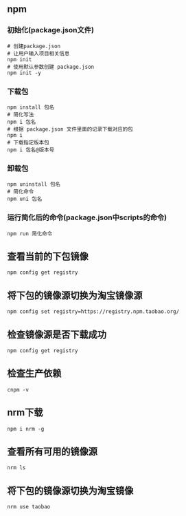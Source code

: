## npm

### 初始化(package.json文件)

```shell
# 创建package.json
# 让用户输入项目相关信息
npm init
# 使用默认参数创建 package.json
npm init -y
```



### 下载包

```shell
npm install 包名
# 简化写法
npm i 包名
# 根据 package.json 文件里面的记录下载对应的包
npm i
# 下载指定版本包
npm i 包名@版本号
```



### 卸载包

```shell
npm uninstall 包名
# 简化命令
npm uni 包名
```



### 运行简化后的命令(package.json中scripts的命令)

```shell
npm run 简化命令
```

## 查看当前的下包镜像

```node
npm config get registry
```

## 将下包的镜像源切换为淘宝镜像源

```
npm config set registry=https://registry.npm.taobao.org/
```

## 检查镜像源是否下载成功

```
npm config get registry
```

## 检查生产依赖

```
cnpm -v
```

## nrm下载

```
npm i nrm -g
```

## 查看所有可用的镜像源

```
nrm ls
```

## 将下包的镜像源切换为淘宝镜像

```
nrm use taobao
```









